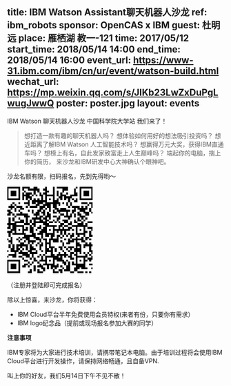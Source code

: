title: IBM Watson Assistant聊天机器人沙龙
ref: ibm_robots
sponsor: OpenCAS x IBM
guest: 杜明远
place: 雁栖湖 教一-121
time: 2017/05/12
start_time: 2018/05/14 14:00
end_time: 2018/05/14 16:00
event_url: https://www-31.ibm.com/ibm/cn/ur/event/watson-build.html
wechat_url: https://mp.weixin.qq.com/s/JIKb23LwZxDuPgLwugJwwQ
poster: poster.jpg
layout: events
---

IBM Watson 聊天机器人沙龙 中国科学院大学站 我们来了！

> 想打造一款有趣的聊天机器人吗？
> 想体验如何用好的想法吸引投资吗？
> 想近距离了解IBM Watson 人工智能技术吗？
> 想赢得万元大奖，获得IBM直通车吗？
> 想榜上有名，自此发家致富走上人生巅峰吗？
> 端起你的电脑，揣上你的简历，
> 来沙龙和IBM研发中心大神确认个眼神吧。

沙龙名额有限，扫码报名，先到先得哟～

![qr](ibm_robots/qr.webp)

（注册并登陆即可完成报名）

除以上惊喜，来沙龙，你将获得：

- IBM Cloud平台半年免费使用会员特权(来者有份，只要你有需求）
- IBM logo纪念品（提前或现场报名参加大赛的同学）

**注意事项**

IBM专家将为大家进行技术培训，请携带笔记本电脑。由于培训过程将会使用IBM Cloud平台进行开发操作，请保持网络畅通，且自备VPN.

叫上你的好友，我们5月14日下午不见不散！